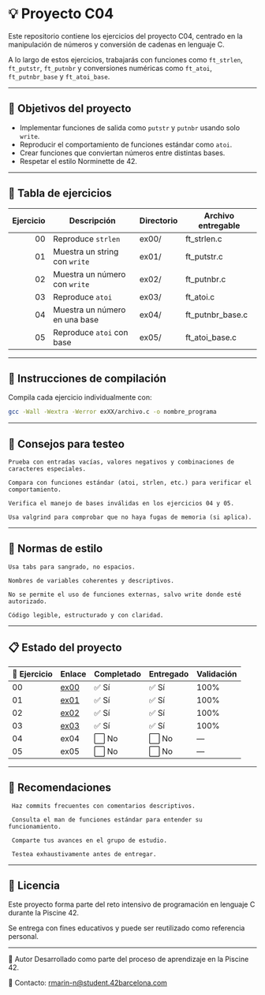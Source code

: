 # 💡 Proyecto C04

Este repositorio contiene los ejercicios del proyecto C04, centrado en la manipulación de números y conversión de cadenas en lenguaje C. 

A lo largo de estos ejercicios, trabajarás con funciones como `ft_strlen`, `ft_putstr`, `ft_putnbr` y conversiones numéricas como `ft_atoi`, `ft_putnbr_base` y `ft_atoi_base`.

---

## 🎯 Objetivos del proyecto

- Implementar funciones de salida como `putstr` y `putnbr` usando solo `write`.
- Reproducir el comportamiento de funciones estándar como `atoi`.
- Crear funciones que conviertan números entre distintas bases.
- Respetar el estilo Norminette de 42.

---

## 📁 Tabla de ejercicios

| Ejercicio | Descripción              | Directorio | Archivo entregable     |
|----------:|--------------------------|------------|-------------------------|
| 00        | Reproduce `strlen`       | ex00/      | ft_strlen.c             |
| 01        | Muestra un string con `write` | ex01/ | ft_putstr.c             |
| 02        | Muestra un número con `write` | ex02/ | ft_putnbr.c             |
| 03        | Reproduce `atoi`         | ex03/      | ft_atoi.c               |
| 04        | Muestra un número en una base | ex04/ | ft_putnbr_base.c        |
| 05        | Reproduce `atoi` con base | ex05/     | ft_atoi_base.c          |

---

## 🔧 Instrucciones de compilación

Compila cada ejercicio individualmente con:

```bash
gcc -Wall -Wextra -Werror exXX/archivo.c -o nombre_programa
```

---

## 🧪 Consejos para testeo
    Prueba con entradas vacías, valores negativos y combinaciones de caracteres especiales.

    Compara con funciones estándar (atoi, strlen, etc.) para verificar el comportamiento.

    Verifica el manejo de bases inválidas en los ejercicios 04 y 05.

    Usa valgrind para comprobar que no haya fugas de memoria (si aplica).

---

## 📐 Normas de estilo
    Usa tabs para sangrado, no espacios.

    Nombres de variables coherentes y descriptivos.

    No se permite el uso de funciones externas, salvo write donde esté autorizado.

    Código legible, estructurado y con claridad.

---

## 📋 Estado del proyecto

| 🧩 Ejercicio | Enlace         | Completado | Entregado | Validación |
|--------------|----------------|------------|-----------|------------|
| 00           | [ex00](./ex00/) | ✅ Sí      | ✅ Sí      | 100%       |
| 01           | [ex01](./ex01/) | ✅ Sí      | ✅ Sí      | 100%       |
| 02           | [ex02](./ex02/) | ✅ Sí      | ✅ Sí      | 100%       |
| 03           | [ex03](./ex03/) | ✅ Sí      | ✅ Sí      | 100%       |
| 04           | ex04         | ⬜ No      | ⬜ No      | —          |
| 05           | ex05           | ⬜ No      | ⬜ No      | —          |


---

## 📌 Recomendaciones
     Haz commits frecuentes con comentarios descriptivos.

     Consulta el man de funciones estándar para entender su funcionamiento.

     Comparte tus avances en el grupo de estudio.

     Testea exhaustivamente antes de entregar.

---

## 📜 Licencia
Este proyecto forma parte del reto intensivo de programación en lenguaje C durante la Piscine 42. 

Se entrega con fines educativos y puede ser reutilizado como referencia personal.

---

🙋 Autor
Desarrollado como parte del proceso de aprendizaje en la Piscine 42.

📧 Contacto: rmarin-n@student.42barcelona.com
